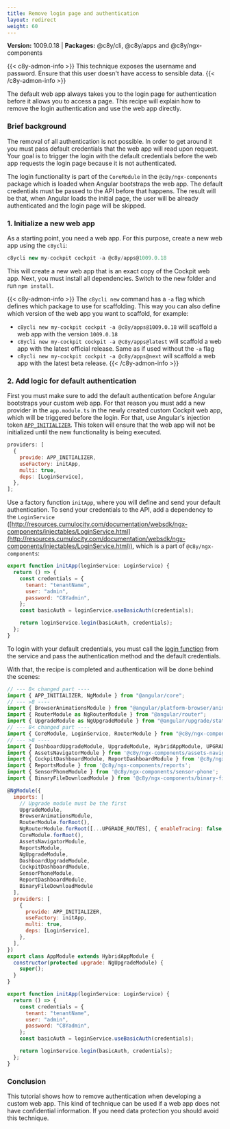 ```yaml
---
title: Remove login page and authentication
layout: redirect
weight: 60
---
```


**Version:** 1009.0.18 | **Packages:** @c8y/cli, @c8y/apps and @c8y/ngx-components

{{< c8y-admon-info >}}
This technique exposes the username and password. Ensure that this user doesn't have access to sensible data.
{{< /c8y-admon-info >}}

The default web app always takes you to the login page for authentication before it allows you to access a page.
This recipe will explain how to remove the login authentication and use the web app directly.

### Brief background

The removal of all authentication is not possible.
In order to get around it you must pass default credentials that the web app will read upon request.
Your goal is to trigger the login with the default credentials before the web app requests the login page because it is not authenticated.

The login functionality is part of the `CoreModule` in the  `@c8y/ngx-components` package which is loaded when Angular bootstraps the web app.
The default credentials must be passed to the API before that happens.
The result will be that, when Angular loads the initial page, the user will be already authenticated and the login page will be skipped.

### 1. Initialize a new web app

As a starting point, you need a web app.
For this purpose, create a new web app using the `c8ycli`:

```js
c8ycli new my-cockpit cockpit -a @c8y/apps@1009.0.18
```

This will create a new web app that is an exact copy of the Cockpit web app.
Next, you must install all dependencies.
Switch to the new folder and run `npm install`.

{{< c8y-admon-info >}}
The `c8ycli new` command has a `-a` flag which defines which package to use for scaffolding. This way you can also define which version of the web app you want to scaffold, for example:

- `c8ycli new my-cockpit cockpit -a @c8y/apps@1009.0.18` will scaffold a web app with the version `1009.0.18`
- `c8ycli new my-cockpit cockpit -a @c8y/apps@latest` will scaffold a web app with the latest official release. Same as if used without the `-a` flag
- `c8ycli new my-cockpit cockpit -a @c8y/apps@next` will scaffold a web app with the latest beta release.
{{< /c8y-admon-info >}}

### 2. Add logic for default authentication

First you must make sure to add the default authentication before Angular bootstraps your custom web app.
For that reason you must add a new provider in the `app.module.ts` in the newly created custom Cockpit web app, which will be triggered before the login.
For that, use Angular's injection token [`APP_INITIALIZER`](https://angular.io/api/core/APP_INITIALIZER).
This token will ensure that the web app will not be initialized until the new functionality is being executed.

```js
providers: [
  {
    provide: APP_INITIALIZER,
    useFactory: initApp,
    multi: true,
    deps: [LoginService],
  },
];
```

Use a factory function `initApp`, where you will define and send your default authentication.
To send your credentials to the API, add a dependency to the `LoginService` ([http://resources.cumulocity.com/documentation/websdk/ngx-components/injectables/LoginService.html](http://resources.cumulocity.com/documentation/websdk/ngx-components/injectables/LoginService.html)), which is a part of `@c8y/ngx-components`:

```js
export function initApp(loginService: LoginService) {
  return () => {
    const credentials = {
      tenant: "tenantName",
      user: "admin",
      password: "C8Yadmin",
    };
    const basicAuth = loginService.useBasicAuth(credentials);

    return loginService.login(basicAuth, credentials);
  };
}
```

To login with your default credentials, you must call the [login function](http://resources.cumulocity.com/documentation/websdk/ngx-components/injectables/LoginService.html#login) from the service and pass the authentication method and the default credentials.

With that, the recipe is completed and authentication will be done behind the scenes:

```js
// --- 8< changed part ----
import { APP_INITIALIZER, NgModule } from "@angular/core";
// --- >8 ----
import { BrowserAnimationsModule } from "@angular/platform-browser/animations";
import { RouterModule as NgRouterModule } from "@angular/router";
import { UpgradeModule as NgUpgradeModule } from "@angular/upgrade/static";
// --- 8< changed part ----
import { CoreModule, LoginService, RouterModule } from "@c8y/ngx-components";
// --- >8 ----
import { DashboardUpgradeModule, UpgradeModule, HybridAppModule, UPGRADE_ROUTES} from '@c8y/ngx-components/upgrade';
import { AssetsNavigatorModule } from '@c8y/ngx-components/assets-navigator';
import { CockpitDashboardModule, ReportDashboardModule } from '@c8y/ngx-components/context-dashboard';
import { ReportsModule } from '@c8y/ngx-components/reports';
import { SensorPhoneModule } from '@c8y/ngx-components/sensor-phone';
import { BinaryFileDownloadModule } from '@c8y/ngx-components/binary-file-download';

@NgModule({
  imports: [
    // Upgrade module must be the first
    UpgradeModule,
    BrowserAnimationsModule,
    RouterModule.forRoot(),
    NgRouterModule.forRoot([...UPGRADE_ROUTES], { enableTracing: false, useHash: true }),
    CoreModule.forRoot(),
    AssetsNavigatorModule,
    ReportsModule,
    NgUpgradeModule,
    DashboardUpgradeModule,
    CockpitDashboardModule,
    SensorPhoneModule,
    ReportDashboardModule,
    BinaryFileDownloadModule
  ],
  providers: [
    {
      provide: APP_INITIALIZER,
      useFactory: initApp,
      multi: true,
      deps: [LoginService],
    },
  ],
})
export class AppModule extends HybridAppModule {
  constructor(protected upgrade: NgUpgradeModule) {
    super();
  }
}

export function initApp(loginService: LoginService) {
  return () => {
    const credentials = {
      tenant: "tenantName",
      user: "admin",
      password: "C8Yadmin",
    };
    const basicAuth = loginService.useBasicAuth(credentials);

    return loginService.login(basicAuth, credentials);
  };
}
```

### Conclusion

This tutorial shows how to remove authentication when developing a custom web app.
This kind of technique can be used if a web app does not have confidential information.
If you need data protection you should avoid this technique.
